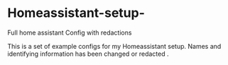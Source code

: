 # Homeassistant-setup-
Full home assistant Config with redactions

This is a set of example configs for my Homeassistant setup. Names and identifying information has been changed or redacted .
